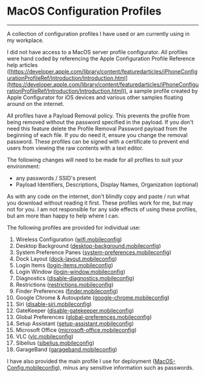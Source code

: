 # MacOS Configuration Profiles
------------
A collection of configuration profiles I have used or am currently using in my workplace.

I did not have access to a MacOS server profile configurator. All profiles were hand coded  by referencing the Apple Configuration Profile Reference help articles ([https://developer.apple.com/library/content/featuredarticles/iPhoneConfigurationProfileRef/Introduction/Introduction.html](https://developer.apple.com/library/content/featuredarticles/iPhoneConfigurationProfileRef/Introduction/Introduction.html)), a sample profile created by Apple Configurator for iOS devices and various other samples floating around on the internet.

All profiles have a Payload Removal policy. This prevents the profile from being removed without the password specified in the payload. If you don't need this feature delete the Profile Removal Password payload from the beginning of each file. If you do need it, ensure you change the removal password. These profiles can be signed with a certificate to prevent end users from viewing the raw contents with a text editor.

The following changes will need to be made for all profiles to suit your environment:
- any passwords / SSID's present
- Payload Identifiers, Descriptions, Display Names, Organization (optional)

As with any code on the internet, don't blindly copy and paste / run what you download without reading it first. These profiles work for me, but may not for you. I am not responsible for any side effects of using these profiles, but am more than happy to help where I can.

The following profiles are provided for individual use:
1.  Wireless Configuration ([wifi.mobileconfig](https://github.com/jolegape/Apple-Config-Profiles/blob/master/MacOS/wifi.mobileconfig "wifi.mobileconfig"))
2.  Desktop Background ([desktop-background.mobileconfig](https://github.com/jolegape/Apple-Config-Profiles/blob/master/MacOS/desktop-background.mobileconfig "desktop-background.mobileconfig"))
3.  System Preference Panes ([system-preferences.mobileconfig](https://github.com/jolegape/Apple-Config-Profiles/blob/master/MacOS/system-preferences.mobileconfig "system-preferences.mobileconfig"))
4.  Dock Layout ([dock-layout.mobileconfig](https://github.com/jolegape/Apple-Config-Profiles/blob/master/MacOS/dock-layout.mobileconfig "dock-layout.mobileconfig"))
5. Login Items ([login-items.mobileconfig](https://github.com/jolegape/Apple-Config-Profiles/blob/master/MacOS/login-items.mobileconfig "login-items.mobileconfig"))
6. Login Window ([login-window.mobileconfig](https://github.com/jolegape/Apple-Config-Profiles/blob/master/MacOS/login-window.mobileconfig "login-window.mobileconfig"))
7. Diagnostics ([disable-diagnostics.mobileconfig](https://github.com/jolegape/Apple-Config-Profiles/blob/master/MacOS/disable-diagnostics.mobileconfig "disable-diagnostics.mobileconfig"))
8. Restrictions ([restrictions.mobileconfig](https://github.com/jolegape/Apple-Config-Profiles/blob/master/MacOS/restrictions.mobileconfig "restrictions.mobileconfig"))
9. Finder Preferences ([finder.mobileconfig](https://github.com/jolegape/Apple-Config-Profiles/blob/master/MacOS/finder.mobileconfig "finder.mobileconfig"))
10. Google Chrome & Autoupdate ([google-chrome.mobileconfig](https://github.com/jolegape/Apple-Config-Profiles/blob/master/MacOS/google-chrome.mobileconfig "google-chrome.mobileconfig"))
11. Siri ([disable-siri.mobileconfig](https://github.com/jolegape/Apple-Config-Profiles/blob/master/MacOS/disable-siri.mobileconfig "disable-siri.mobileconfig"))
12. GateKeeper ([disable-gatekeeper.mobileconfig](https://github.com/jolegape/Apple-Config-Profiles/blob/master/MacOS/disable-gatekeeper.mobileconfig "disable-gatekeeper.mobileconfig"))
13. Global Preferences ([global-preferences.mobileconfig](https://github.com/jolegape/Apple-Config-Profiles/blob/master/MacOS/global-preferences.mobileconfig "global-preferences.mobileconfig"))
14. Setup Assistant ([setup-assistant.mobileconfig](https://github.com/jolegape/Apple-Config-Profiles/blob/master/MacOS/setup-assistant.mobileconfig "setup-assistant.mobileconfig"))
15. Microsoft Office ([microsoft-office.mobileconfig](https://github.com/jolegape/Apple-Config-Profiles/blob/master/MacOS/microsoft-office.mobileconfig "microsoft-office.mobileconfig"))
16. VLC ([vlc.mobileconfig](https://github.com/jolegape/Apple-Config-Profiles/blob/master/MacOS/vlc.mobileconfig "vlc.mobileconfig"))
17. Sibelius ([sibelius.mobileconfig](https://github.com/jolegape/Apple-Config-Profiles/blob/master/MacOS/sibelius.mobileconfig "sibelius.mobileconfig"))
18. GarageBand ([garageband.mobileconfig](https://github.com/jolegape/Apple-Config-Profiles/blob/master/MacOS/garageband.mobileconfig "garageband.mobileconfig"))

I have also provided the main profile I use for deployment ([MacOS-Config.mobileconfig](https://github.com/jolegape/Apple-Config-Profiles/blob/master/MacOS/MacOS-Config.mobileconfig "MacOS-Config.mobileconfig")), minus any sensitive information such as passwords.